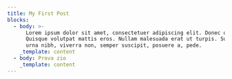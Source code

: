 ```yaml
---
title: My First Post
blocks:
  - body: >-
      Lorem ipsum dolor sit amet, consectetuer adipiscing elit. Donec odio.
      Quisque volutpat mattis eros. Nullam malesuada erat ut turpis. Suspendisse
      urna nibh, viverra non, semper suscipit, posuere a, pede.
    _template: content
  - body: Prova zio
    _template: content
---
```



